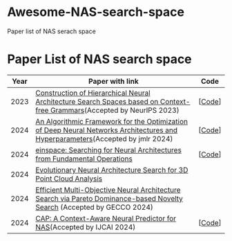 # Awesome-NAS-search-space
Paper list of NAS serach space
# Paper List of NAS search space



| Year | Paper with link                                              | Code                                                         |
| :--: | ------------------------------------------------------------ | ------------------------------------------------------------ |
| 2023 | [Construction of Hierarchical Neural Architecture Search Spaces based on Context-free Grammars](https://arxiv.org/abs/2211.01842)(Accepted by NeurIPS 2023) | [[Code](https://github.com/automl/hierarchical_nas_construction)]            |
| 2024 | [An Algorithmic Framework for the Optimization of Deep Neural Networks Architectures and Hyperparameters](https://arxiv.org/abs/2303.12797)(Accepted by jmlr 2024)  |   [[Code](https://dragon-tutorial.readthedocs.io/en/latest/index.html)]                                                           |
| 2024 | [einspace: Searching for Neural Architectures from Fundamental Operations](https://arxiv.org/abs/2405.20838) |        [[Code](https://github.com/linusericsson/einspace)]                                                      |
| 2024 | [Evolutionary Neural Architecture Search for 3D Point Cloud Analysis](https://arxiv.org/abs/2408.05556) |                                                             |
| 2024 | [Efficient Multi-Objective Neural Architecture Search via Pareto Dominance-based Novelty Search](https://arxiv.org/abs/2407.20656) (Accepted by GECCO 2024)|                                                            |
| 2024 | [CAP: A Context-Aware Neural Predictor for NAS](https://arxiv.org/abs/2406.02056)(Accepted by IJCAI 2024)  |   [[Code](https://github.com/jihan4431/CAP)]                                                           |
